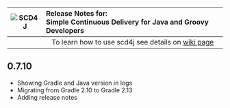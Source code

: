 ![SCD4J](https://avatars0.githubusercontent.com/u/9500996?v=3&s=80) | Release Notes for: <br> Simple Continuous Delivery for Java and Groovy Developers
------------- |:-------------
&nbsp;        | <div align='center'> To learn how to use scd4j see details on [wiki page](https://github.com/scd4j/gradle-plugins "Visit SCD4J Docs")</div>


## 0.7.10
  * Showing Gradle and Java  version in logs
  * Migrating from Gradle 2.10 to Gradle 2.13
  * Adding release notes
